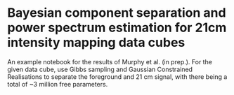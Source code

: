 # Bayesian component separation and power spectrum estimation for 21cm intensity mapping data cubes

An example notebook for the results of Murphy et al. (in prep.). For the given data cube, use Gibbs sampling and Gaussian Constrained Realisations to separate the foreground and 21 cm signal, with there being a total of ~3 million free parameters.